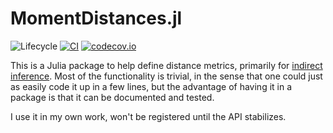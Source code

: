 # MomentDistances.jl

![Lifecycle](https://img.shields.io/badge/lifecycle-maturing-blue.svg)
[![CI](https://github.com/tpapp/MomentDistances.jl/actions/workflows/CI.yml/badge.svg)](https://github.com/tpapp/MomentDistances.jl/actions/workflows/CI.yml)
[![codecov.io](http://codecov.io/github/tpapp/MomentDistances.jl/coverage.svg?branch=master)](http://codecov.io/github/tpapp/MomentDistances.jl?branch=master)

This is a Julia package to help define distance metrics, primarily for [indirect inference](https://en.wikipedia.org/wiki/Indirect_inference). Most of the functionality is trivial, in the sense that one could just as easily code it up in a few lines, but the advantage of having it in a package is that it can be documented and tested.

I use it in my own work, won't be registered until the API stabilizes.
